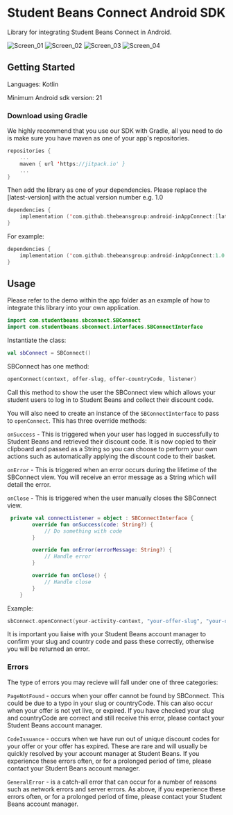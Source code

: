 # Student Beans Connect Android SDK
Library for integrating Student Beans Connect in Android.

![Screen_01](https://user-images.githubusercontent.com/2777395/107397620-be2c3780-6af6-11eb-93d1-4de2024f84bf.png)  ![Screen_02](https://user-images.githubusercontent.com/2777395/107397632-c1272800-6af6-11eb-9b27-349fa8cae759.png)  ![Screen_03](https://user-images.githubusercontent.com/2777395/107397645-c4221880-6af6-11eb-9406-8d7546c21aae.png)  ![Screen_04](https://user-images.githubusercontent.com/2777395/107397657-c6847280-6af6-11eb-830e-65fa83866429.png)


## Getting Started
Languages: Kotlin

Minimum Android sdk version: 21

### Download using Gradle

We highly recommend that you use our SDK with Gradle, all you need to do is make sure you have maven as one of your app's repositories. 
```kotlin
repositories {
    ...
    maven { url 'https://jitpack.io' }
    ...
}
```
Then add the library as one of your dependencies. Please replace the [latest-version] with the actual version number e.g. 1.0
```kotlin
dependencies {
    implementation ('com.github.thebeansgroup:android-inAppConnect:[latest-version]@aar'){transitive=true}
}
```
For example:
```kotlin
dependencies {
    implementation ('com.github.thebeansgroup:android-inAppConnect:1.0.0@aar'){transitive=true}
}
```
## Usage

Please refer to the demo within the app folder as an example of how to integrate this library into your own application. 

```kotlin
import com.studentbeans.sbconnect.SBConnect
import com.studentbeans.sbconnect.interfaces.SBConnectInterface
```
Instantiate the class:
```kotlin
val sbConnect = SBConnect()
```
SBConnect has one method: 

```kotlin
openConnect(context, offer-slug, offer-countryCode, listener)
```

Call this method to show the user the SBConnect view which allows your student users to log in to Student Beans and collect their discount code. 

You will also need to create an instance of the `SBConnectInterface` to pass to `openConnect`. This has three override methods:

`onSuccess` - This is triggered when your user has logged in successfully to Student Beans and retrieved their discount code. It is now copied to their clipboard and passed as a String so you can choose to perform your own actions such as automatically applying the discount code to their basket.

`onError` - This is triggered when an error occurs during the lifetime of the SBConnect view. You will receive an error message as a String which will detail the error.

`onClose` - This is triggered when the user manually closes the SBConnect view.

```kotlin
 private val connectListener = object : SBConnectInterface {
        override fun onSuccess(code: String?) {
            // Do something with code
        }

        override fun onError(errorMessage: String?) {
            // Handle error 
        }

        override fun onClose() {
            // Handle close
        }
    }
```
Example:
```kotlin
sbConnect.openConnect(your-activity-context, "your-offer-slug", "your-offer-countryCode", connectListener)
```
It is important you liaise with your Student Beans account manager to confirm your slug and country code and pass these correctly, otherwise you will be returned an error.

### Errors
The type of errors you may recieve will fall under one of three categories:

`PageNotFound` - occurs when your offer cannot be found by SBConnect. This could be due to a typo in your slug or countryCode. This can also occur when your offer is not yet live, or expired. If you have checked your slug and countryCode are correct and still receive this error, please contact your Student Beans account manager.

`CodeIssuance` - occurs when we have run out of unique discount codes for your offer or your offer has expired. These are rare and will usually be quickly resolved by your account manager at Student Beans. If you experience these errors often, or for a prolonged period of time, please contact your Student Beans account manager.

`GeneralError` - is a catch-all error that can occur for a number of reasons such as network errors and server errors. As above, if you experience these errors often, or for a prolonged period of time, please contact your Student Beans account manager.
